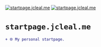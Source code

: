 <!-- markdownlint-disable MD041 MD010 -->
[![startpage.jcleal.me](https://github.com/jmpa-io/startpage.jcleal.me/actions/workflows/cicd.yml/badge.svg)](https://github.com/jmpa-io/startpage.jcleal.me/actions/workflows/cicd.yml)
[![startpage.jcleal.me](https://github.com/jmpa-io/startpage.jcleal.me/actions/workflows/README.yml/badge.svg)](https://github.com/jmpa-io/startpage.jcleal.me/actions/workflows/README.yml)

# `startpage.jcleal.me`

```diff
+ 🌐 My personal startpage.
```
